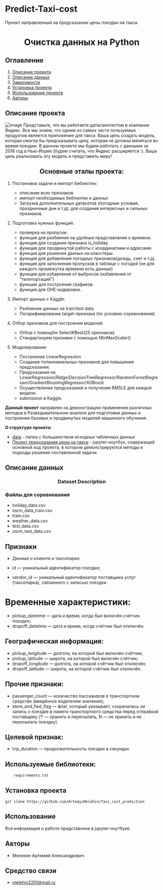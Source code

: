 # Predict-Taxi-cost
Проект направленный на предсказание цены поездки на такси.
# <center> Очистка данных на Python </center>
## Оглавление
1. [Описание проекта](#Описание-проекта)
2. [Описание данных](#Описание-данных)
3. [Зависимости](#Зависимости)
4. [Установка проекта](#Установка-проекта)
5. [Использование проекта](#Использование-проекта)
6. [Авторы](#Авторы)

## Описание проекта
![image](https://github.com/user-attachments/assets/c22e4f96-64fb-472a-87fd-aaf7f5fd4041)
Представьте, что вы работаете датасаентистом в компании Яндекс. Все мы знаем, что одним из самых часто пользуемых продуктов является приложение для такси. Ваша цель создать модель, которая смогла бы предсказывать цену, которая не должна меняться 
во время поездки. В данном проекте мы будем работать с данными за 2016 год в Нью-Йорке (будем считать, что Яндекс расширяется :). Ваша цель реализовать эту модель и представить миру!

## <center> Основные этапы проекта:
1) Постановка задачи и импорт библиотек: 
    * описание всех признаков
    * импорт необходимых библиотек и данных
    * Загрузка дополнительных датасетов (погодные условия, праздничные дни и т.д), для создания интересных и сильных признаков.

2) Подготовка нужных функций:
   * проверка на пропуски.
   * функция для разбиения на удобные представления о времени.
   * функция для создания признака is_holiday.
   * функция для продвинутой работы с координатами и адресами.
   * функция для разиения данных на класстеры.
   * функция для добавления погодных признаков(дождь, снег и т.д).
   * функция для заполнения пропусков в таблице с погодой (не для каждого промежутка времени есть данные)
   * функция для избавления от выбросов (избавления от "телепортаций")
   * функции для построения графиков.
   * функция для OHE-кодировки.

4) Импорт данных с Kaggle: 
    * Разбиение данных на train/test data
    * Логарифмирование target-признака (по условию соревнования)

5) Отбор признаков для построения моделей:
    * Отбор с помощбю SelectKBest(25 признаков)
    * Стандартизуем признаки с помощью MinMaxScaler()
      
6) Моделирование
    * Построение LinearRegression
    * Создание полиномиальных признаков для повышения предсказания.
    * Предсказания на LinearRegression/Ridge/DecisionTreeRegressor/RandomForestRegressor/GradientBoostingRegressor/XGBoost
    * Осуществление предсказаний и получение RMSLE для каждой модели.
    * submission в Kaggle.
    
**Данный проект** направлен на демонстрацию применения различных методов в Разведывательном-анализе для подготовки данных и построения базовых и продвинутых моделей машинного обучения.

**О структуре проекта:**
* [data](./data) - папка с большинством исходных табличных данных
* [Проект предсказания цены на такси](<Предсказание цены на такси.ipynb>) - jupyter-ноутбук, содержащий основной код проекта, в котором демонстрируются методы и подходы решения поставленной задачи.


## Описание данных
### <center> Dataset Description
### Файлы для соревнования
* holiday_data.csv
* osrm_data_train.csv
* train.csv
* weather_data.csv
* test_data.csv
* osrm_test_data.csv
  
## Признаки
* Данные о клиенте и таксопарке:

* id — уникальный идентификатор поездки;
* vendor_id — уникальный идентификатор поставщика услуг (таксопарка), связанного с записью поездки.
# Временные характеристики:

* pickup_datetime — дата и время, когда был включён счётчик поездки;
* dropoff_datetime — дата и время, когда счётчик был отключён.
## Географическая информация:

* pickup_longitude — долгота, на которой был включён счётчик;
* pickup_latitude — широта, на которой был включён счётчик;
* dropoff_longitude — долгота, на которой счётчик был отключён;
* dropoff_latitude — широта, на которой счётчик был отключён.
## Прочие признаки:

* passenger_count — количество пассажиров в транспортном средстве (введённое водителем значение);
* store_and_fwd_flag — флаг, который указывает, сохранилась ли запись о поездке в памяти транспортного средства перед отправкой поставщику (Y — хранить и пересылать, N — не хранить и не пересылать поездку).
## Целевой признак:

* trip_duration — продолжительность поездки в секундах.

## Используемые библиотеки: 
```    
    requirements.txt
```
## Установка проекта

```
git clone https://github.com/ArtemyiMelehin/Taxi_cost_prediction
```

## Использование
Вся информация о работе представлена в jupyter-ноутбуке.

## Авторы
* Мелехин Артемий Александрович

## Средство связи 
* melehin2201@mail.ru
